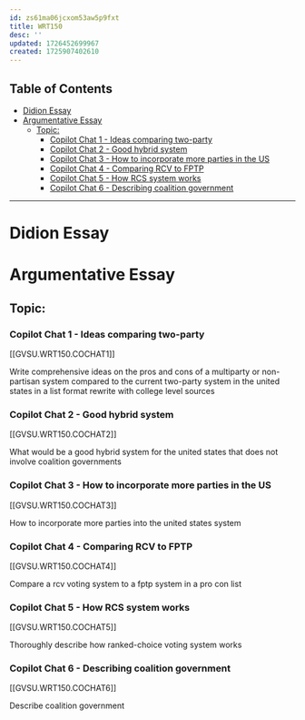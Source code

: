 ```yaml
---
id: zs61ma06jcxom53aw5p9fxt
title: WRT150
desc: ''
updated: 1726452699967
created: 1725907402610
---
```

## Table of Contents <!-- omit from toc -->
- [Didion Essay](#didion-essay)
- [Argumentative Essay](#argumentative-essay)
  - [Topic:](#topic)
    - [Copilot Chat 1 - Ideas comparing two-party](#copilot-chat-1---ideas-comparing-two-party)
    - [Copilot Chat 2 - Good hybrid system](#copilot-chat-2---good-hybrid-system)
    - [Copilot Chat 3 - How to incorporate more parties in the US](#copilot-chat-3---how-to-incorporate-more-parties-in-the-us)
    - [Copilot Chat 4  - Comparing RCV to FPTP](#copilot-chat-4----comparing-rcv-to-fptp)
    - [Copilot Chat 5 - How RCS system works](#copilot-chat-5---how-rcs-system-works)
    - [Copilot Chat 6 - Describing coalition government](#copilot-chat-6---describing-coalition-government)

---

# Didion Essay

# Argumentative Essay

## Topic: 

### Copilot Chat 1 - Ideas comparing two-party
[[GVSU.WRT150.COCHAT1]]

Write comprehensive ideas on the pros and cons of a multiparty or non-partisan system compared to the current two-party system in the united states in a list format rewrite with college level sources

### Copilot Chat 2 - Good hybrid system
[[GVSU.WRT150.COCHAT2]]

What would be a good hybrid system for the united states that does not involve coalition governments

### Copilot Chat 3 - How to incorporate more parties in the US
[[GVSU.WRT150.COCHAT3]]

How to incorporate more parties into the united states system


### Copilot Chat 4  - Comparing RCV to FPTP
[[GVSU.WRT150.COCHAT4]]

Compare a rcv voting system to a fptp system in a pro con list

### Copilot Chat 5 - How RCS system works
[[GVSU.WRT150.COCHAT5]]

Thoroughly describe how ranked-choice voting system works

### Copilot Chat 6 - Describing coalition government
[[GVSU.WRT150.COCHAT6]]

Describe coalition government